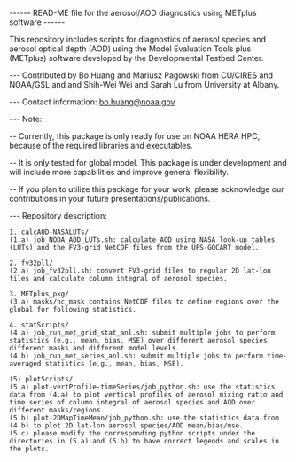 ------ READ-ME file for the aerosol/AOD diagnostics using METplus software ------

This repository includes scripts for diagnostics of aerosol species and aerosol optical depth (AOD) using the Model Evaluation Tools plus (METplus) software developed by the Developmental Testbed Center. 

--- Contributed by Bo Huang and Mariusz Pagowski from CU/CIRES and NOAA/GSL and and Shih-Wei Wei and Sarah Lu from University at Albany. 

--- Contact information: bo.huang@noaa.gov

--- Note: 

-- Currently, this package is only ready for use on NOAA HERA HPC, because of the required libraries and executables.
    
-- It is only tested for global model. This package is under development and will include more capabilities and improve general flexibility.
    
-- If you plan to utilize this package for your work, please acknowledge our contributions in your future presentations/publications. 

--- Repository description:   

    1. calcAOD-NASALUTs/
	(1.a) job_NODA_AOD_LUTs.sh: calculate AOD using NASA look-up tables (LUTs) and the FV3-grid NetCDF files from the UFS-GOCART model. 

    2. fv32pll/
	(2.a) job_fv32pll.sh: convert FV3-grid files to regular 2D lat-lon files and calculate column integral of aerosol species. 

    3. METplus_pkg/
	(3.a) masks/nc_mask contains NetCDF files to define regions over the global for following statistics. 

    4. statScripts/
	(4.a) job_run_met_grid_stat_anl.sh: submit multiple jobs to perform statistics (e.g., mean, bias, MSE) over different aerosol species, different masks and different model levels.
	(4.b) job_run_met_series_anl.sh: submit multiple jobs to perform time-averaged statistics (e.g., mean, bias, MSE). 

    (5) plotScripts/
	(5.a) plot-vertProfile-timeSeries/job_python.sh: use the statistics data from (4.a) to plot vertical profiles of aerosol mixing ratio and time series of column integral of aerosol species and AOD over different masks/regions.
	(5.b) plot-2DMapTimeMean/job_python.sh: use the statistics data from (4.b) to plot 2D lat-lon aerosol species/AOD mean/bias/mse. 
	(5.c) please modify the corresponding python scripts under the directories in (5.a) and (5.b) to have correct legends and scales in the plots.  
